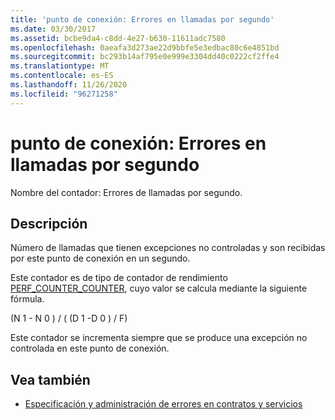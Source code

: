 ```yaml
---
title: 'punto de conexión: Errores en llamadas por segundo'
ms.date: 03/30/2017
ms.assetid: bcbe9da4-c8dd-4e27-b630-11611adc7580
ms.openlocfilehash: 0aeafa3d273ae22d9bbfe5e3edbac80c6e4851bd
ms.sourcegitcommit: bc293b14af795e0e999e3304dd40c0222cf2ffe4
ms.translationtype: MT
ms.contentlocale: es-ES
ms.lasthandoff: 11/26/2020
ms.locfileid: "96271258"
---
```

# <a name="endpoint-calls-failed-per-second"></a>punto de conexión: Errores en llamadas por segundo

Nombre del contador: Errores de llamadas por segundo.  
  
## <a name="description"></a>Descripción  

 Número de llamadas que tienen excepciones no controladas y son recibidas por este punto de conexión en un segundo.  
  
 Este contador es de tipo de contador de rendimiento [PERF_COUNTER_COUNTER](/previous-versions/windows/it-pro/windows-server-2003/cc740048(v=ws.10)), cuyo valor se calcula mediante la siguiente fórmula.  
  
 (N 1 - N 0 ) / ( (D 1 -D 0 ) / F)  
  
 Este contador se incrementa siempre que se produce una excepción no controlada en este punto de conexión.  
  
## <a name="see-also"></a>Vea también

- [Especificación y administración de errores en contratos y servicios](../../specifying-and-handling-faults-in-contracts-and-services.md)
